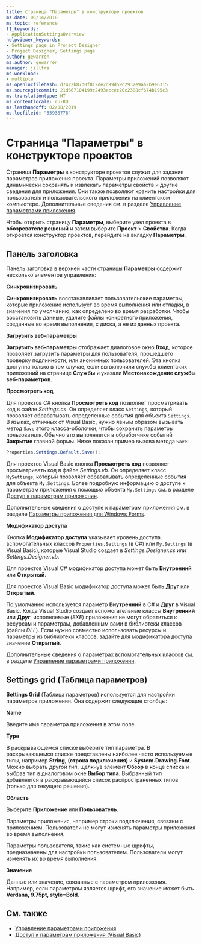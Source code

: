 ```yaml
---
title: Страница "Параметры" в конструкторе проектов
ms.date: 06/14/2018
ms.topic: reference
f1_keywords:
- ApplicationSettingsOverview
helpviewer_keywords:
- Settings page in Project Designer
- Project Designer, Settings page
author: gewarren
ms.author: gewarren
manager: jillfra
ms.workload:
- multiple
ms.openlocfilehash: d7422b87d0f812de2d99d59c2932e9aa2b9e6315
ms.sourcegitcommit: 21d667104199c2493accec20c2388cf674b195c3
ms.translationtype: HT
ms.contentlocale: ru-RU
ms.lasthandoff: 02/08/2019
ms.locfileid: "55938778"
---
```

# <a name="settings-page-project-designer"></a>Страница "Параметры" в конструкторе проектов

Страница **Параметры** в конструкторе проектов служит для задания параметров приложения проекта. Параметры приложений позволяют динамически сохранять и извлекать параметры свойств и другие сведения для приложения. Они также позволяют хранить настройки для пользователя и пользовательского приложения на клиентском компьютере. Дополнительные сведения см. в разделе [Управление параметрами приложения](../managing-application-settings-dotnet.md).

Чтобы открыть страницу **Параметры**, выберите узел проекта в **обозревателе решений** и затем выберите **Проект** > **Свойства**. Когда откроется конструктор проектов, перейдите на вкладку **Параметры**.

## <a name="header-bar"></a>Панель заголовка

Панель заголовка в верхней части страницы **Параметры** содержит несколько элементов управления:

**Синхронизировать**

**Синхронизировать** восстанавливает пользовательские параметры, которые приложение использует во время выполнения или отладки, в значения по умолчанию, как определено во время разработки. Чтобы восстановить данные, удалите файлы конкретного приложения, созданные во время выполнения, с диска, а не из данных проекта.

**Загрузить веб-параметры**

**Загрузить веб-параметры** отображает диалоговое окно **Вход**, которое позволяет загрузить параметры для пользователя, прошедшего проверку подлинности, или анонимных пользователей. Эта кнопка доступна только в том случае, если вы включили службы клиентских приложений на странице **Службы** и указали **Местонахождение службы веб-параметров**.

**Просмотреть код**

Для проектов C# кнопка **Просмотреть код** позволяет просматривать код в файле *Settings.cs*. Он определяет класс `Settings`, который позволяет обрабатывать определенные события для объекта `Settings`. В языках, отличных от Visual Basic, нужно явным образом вызывать метод `Save` этого класса-оболочки, чтобы сохранить параметры пользователя. Обычно это выполняется в обработчике событий **Закрытие** главной формы. Ниже показан пример вызова метода `Save`:

```csharp
Properties.Settings.Default.Save();
```

Для проектов Visual Basic кнопка **Просмотреть код** позволяет просматривать код в файле *Settings.vb*. Он определяет класс `MySettings`, который позволяет обрабатывать определенные события для объекта `My.Settings`. Более подробную информацию о доступе к параметрам приложения с помощью объекта `My.Settings` см. в разделе [Доступ к параметрам приложения](/dotnet/visual-basic/developing-apps/programming/app-settings/accessing-application-settings).

Дополнительные сведения о доступе к параметрам приложения см. в разделе [Параметры приложения для Windows Forms](/dotnet/framework/winforms/advanced/application-settings-for-windows-forms).

**Модификатор доступа**

Кнопка **Модификатор доступа** указывает уровень доступа вспомогательных классов `Properties.Settings` (в C#) или `My.Settings` (в Visual Basic), которые Visual Studio создает в *Settings.Designer.cs* или *Settings.Designer.vb*.

Для проектов Visual C# модификатор доступа может быть **Внутренний** или **Открытый**.

Для проектов Visual Basic модификатор доступа может быть **Друг** или **Открытый**.

По умолчанию используется параметр **Внутренний** в C# и **Друг** в Visual Basic. Когда Visual Studio создает вспомогательные классы **Внутренний** или **Друг**, исполняемые (*EXE*) приложения не могут обратиться к ресурсам и параметрам, добавленным вами в библиотеки классов (файлы *DLL*). Если нужно совместно использовать ресурсы и параметры из библиотеки классов, задайте для модификатора доступа значение **Открытый**.

Дополнительные сведения о параметрах вспомогательных классов см. в разделе [Управление параметрами приложения](../managing-application-settings-dotnet.md).

## <a name="settings-grid"></a>Settings grid (Таблица параметров)

**Settings Grid** (Таблица параметров) используется для настройки параметров приложения. Она содержит следующие столбцы:

**Name**

Введите имя параметра приложения в этом поле.

**Type**

В раскрывающемся списке выберите тип параметра. В раскрывающемся списке представлены наиболее часто используемые типы, например **String**, **(строка подключения)** и **System.Drawing.Font**. Можно выбрать другой тип, щелкнув элемент **Обзор** в конце списка и выбрав тип в диалоговом окне **Выбор типа**. Выбранный тип добавляется в раскрывающийся список распространенных типов (только для текущего решения).

**Область**

Выберите **Приложение** или **Пользователь**.

Параметры приложения, например строки подключения, связаны с приложением. Пользователи не могут изменять параметры приложения во время выполнения.

Параметры пользователя, такие как системные шрифты, предназначены для настройки пользователем. Пользователи могут изменять их во время выполнения.

**Значение**

Данные или значение, связанные с параметром приложения. Например, если параметром является шрифт, его значение может быть **Verdana, 9.75pt, style=Bold**.

## <a name="see-also"></a>См. также

- [Управление параметрами приложения](../managing-application-settings-dotnet.md)
- [Доступ к параметрам приложения (Visual Basic)](/dotnet/visual-basic/developing-apps/programming/app-settings/accessing-application-settings)